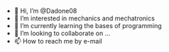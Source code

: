 - 👋 Hi, I’m @Dadone08
- 👀 I’m interested in mechanics and mechatronics 
- 🌱 I’m currently learning the bases of programming
- 💞️ I’m looking to collaborate on ...
- 📫 How to reach me by e-mail

<!---
Dadone08/Dadone08 is a ✨ special ✨ repository because its `README.md` (this file) appears on your GitHub profile.
You can click the Preview link to take a look at your changes.
--->
